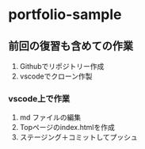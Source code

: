 # portfolio-sample

## 前回の復習も含めての作業
  1. Githubでリポジトリー作成
  2. vscodeでクローン作製

### vscode上で作業
  1. md ファイルの編集
  2. Topページのindex.htmlを作成
  3. ステージング＋コミットしてプッシュ